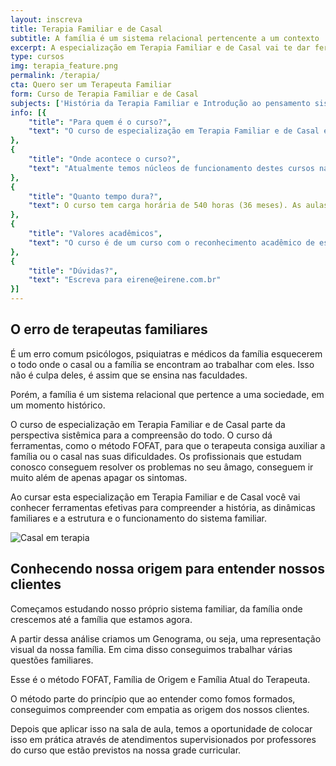 ```yaml
---
layout: inscreva
title: Terapia Familiar e de Casal
subtitle: A família é um sistema relacional pertencente a um contexto
excerpt: A especialização em Terapia Familiar e de Casal vai te dar ferramentas efetivas para compreender o funcionamento do sistema familiar.
type: cursos
img: terapia_feature.png
permalink: /terapia/
cta: Quero ser um Terapeuta Familiar
form: Curso de Terapia Familiar e de Casal
subjects: ['História da Terapia Familiar e Introdução ao pensamento sistêmico', 'História Social da Família', 'Teoria Geral dos Sistemas', 'Aspectos antropológicos, filosóficos e espiritualidade na terapia familiar', 'Ciclo Vital das famílias', 'Teoria da Comunicação', 'Terapia Familiar: enfoque estratégico', 'Terapia Familiar: enfoque estrutural', 'Terapia Familiar: enfoque intergeracional', 'Terapia Familiar: enfoque narrativo', 'Metodologia da Pesquisa Científica', 'Família de origem/ família atual do terapeuta', 'Metodologia do Ensino Superior', 'Pragmática da Terapia Familiar e de casal', 'Atendimentos Supervisionados à famílias e casais', 'O processo da escolha do cônjuge', 'Amor conjugal e sexualidade', 'Etapas e crises na relação conjugal', 'Família, dependência química e outras compulsões', 'Dupla carreira – temas práticos do convívio conjugal', 'O divórcio e as novas configurações familiares', 'Atendimentos Supervisionados a casais']
info: [{
    "title": "Para quem é o curso?",
    "text": "O curso de especialização em Terapia Familiar e de Casal é oferecido a psicólogos, psiquiatras e médicos de família que queiram aprofundar seu conhecimento no cuidar de famílias. Os pré-requisitos para realizar o curso são ter a formação superior em psicologia ou medicina e interesse em trabalhar com famílias."
},
{
    "title": "Onde acontece o curso?",
    "text": "Atualmente temos núcleos de funcionamento destes cursos nas cidades de Curitiba e Uberlândia. Existem projetos para novos núcleos em várias cidades do Brasil (Joinville, Blumenau, Governador Valadares e São Luiz do Maranhão). Se quiser levar esse curso para sua cidade, entre em contato conosco através do e-mail: eirene@eirene.com.br"
},
{
    "title": "Quanto tempo dura?",
    "text": O curso tem carga horária de 540 horas (36 meses). As aulas acontecem uma vez ao mês, sempre nas sextas (das 19h00–22h00 ) e sábados (das 8h00–18h30).
},
{
    "title": "Valores acadêmicos",
    "text": "O curso é de um curso com o reconhecimento acadêmico de especialização latu sensu, que é dado pelo MEC através da pela Faculdade Luterana de Teologia – parceira de EIRENE do Brasil. O EIRENE tem também o reconhecimento da ABRATEF – Associação Brasileira de Terapia familiar, como instituição formadora em terapia familiar e de casais."
},
{
    "title": "Dúvidas?",
    "text": "Escreva para eirene@eirene.com.br"
}]
---
```


## O erro de terapeutas familiares

É um erro comum psicólogos, psiquiatras e médicos da família esquecerem o todo onde o casal ou a família se encontram ao trabalhar com eles. Isso não é culpa deles, é assim que se ensina nas faculdades.

Porém, a família é um sistema relacional que pertence a uma sociedade, em um momento histórico.

O curso de especialização em Terapia Familiar e de Casal parte da perspectiva sistêmica para a compreensão do todo. O curso dá ferramentas, como o método FOFAT, para que o terapeuta consiga auxiliar a família ou o casal nas suas dificuldades. Os profissionais que estudam conosco conseguem resolver os problemas no seu âmago, conseguem ir muito além de apenas apagar os sintomas.

Ao cursar esta especialização em Terapia Familiar e de Casal você vai conhecer ferramentas efetivas para compreender a história, as dinâmicas familiares e a estrutura e o funcionamento do sistema familiar.

![Casal em terapia](/_next/image?url=%2Fassets%2Fcursos%2Fterapia.png&w=1200&q=75)


## Conhecendo nossa origem para entender nossos clientes

Começamos estudando nosso próprio sistema familiar, da família onde crescemos até a família que estamos agora.

A partir dessa análise criamos um Genograma, ou seja, uma representação visual da nossa família. Em cima disso conseguimos trabalhar várias questões familiares.

Esse é o método FOFAT, Família de Origem e Família Atual do Terapeuta. 

O método parte do princípio que ao entender como fomos formados, conseguimos compreender com empatia as origem dos nossos clientes.

Depois que aplicar isso na sala de aula, temos a oportunidade de colocar isso em prática através de atendimentos supervisionados por professores do curso que estão previstos na nossa grade curricular.




